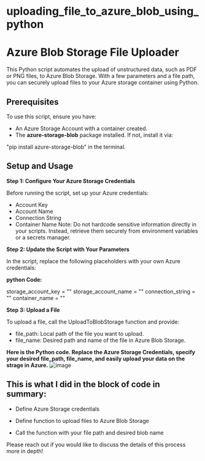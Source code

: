 # uploading_file_to_azure_blob_using_python

# Azure Blob Storage File Uploader
This Python script automates the upload of unstructured data, such as PDF or PNG files, to Azure Blob Storage. With a few parameters and a file path, you can securely upload files to your Azure storage container using Python.

## Prerequisites
To use this script, ensure you have:

* An Azure Storage Account with a container created.
* The **azure-storage-blob** package installed.
 If not, install it via:

"pip install azure-storage-blob" in the terminal.

## Setup and Usage
**Step 1: Configure Your Azure Storage Credentials**

Before running the script, set up your Azure credentials:

- Account Key
- Account Name
- Connection String
- Container Name
Note: Do not hardcode sensitive information directly in your scripts. Instead, retrieve them securely from environment variables or a secrets manager.

**Step 2: Update the Script with Your Parameters**

In the script, replace the following placeholders with your own Azure credentials:

**python Code:**

storage_account_key = "<Your-Account-Key>"
storage_account_name = "<Your-Account-Name>"
connection_string = "<Your-Connection-String>"
container_name = "<Your-Container-Name>"

**Step 3: Upload a File**

To upload a file, call the UploadToBlobStorage function and provide:

* file_path: Local path of the file you want to upload.
* file_name: Desired path and name of the file in Azure Blob Storage.

**Here is the Python code. Replace the Azure Storage Credentials, specify your desired file_path, file_name, and easily upload your data on the strage in Azure.**
![image](https://github.com/user-attachments/assets/85695f24-1cd7-4c06-aa65-726bd2c02778)

## This is what I did in the block of code in summary:
* Define Azure Storage credentials

* Define function to upload files to Azure Blob Storage


 * Call the function with your file path and desired blob name

Please reach out if you would like to discuss the details of this process more in depth!
